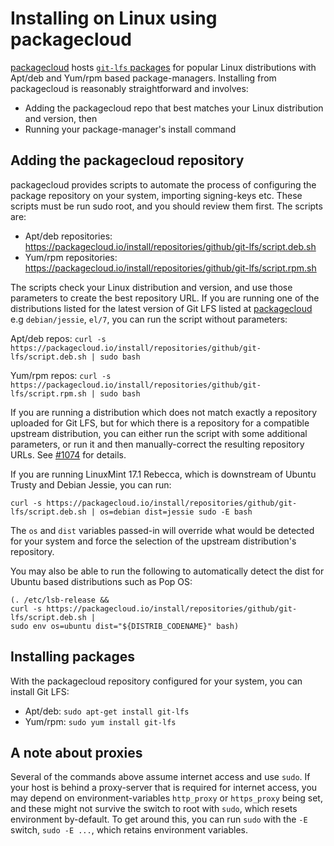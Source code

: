 # Installing on Linux using packagecloud

[packagecloud](https://packagecloud.io) hosts [`git-lfs` packages](https://packagecloud.io/github/git-lfs) for popular Linux distributions with Apt/deb and Yum/rpm based package-managers.  Installing from packagecloud is reasonably straightforward and involves:

* Adding the packagecloud repo that best matches your Linux distribution and version, then
* Running your package-manager's install command

## Adding the packagecloud repository

packagecloud provides scripts to automate the process of configuring the package repository on your system, importing signing-keys etc.  These scripts must be run sudo root, and you should review them first.  The scripts are:

* Apt/deb repositories: https://packagecloud.io/install/repositories/github/git-lfs/script.deb.sh
* Yum/rpm repositories: https://packagecloud.io/install/repositories/github/git-lfs/script.rpm.sh

The scripts check your Linux distribution and version, and use those parameters to create the best repository URL.  If you are running one of the distributions listed for the latest version of Git LFS listed at [packagecloud](https://packagecloud.io/github/git-lfs) e.g `debian/jessie`, `el/7`, you can run the script without parameters:

Apt/deb repos:
`curl -s https://packagecloud.io/install/repositories/github/git-lfs/script.deb.sh | sudo bash`

Yum/rpm repos:
`curl -s https://packagecloud.io/install/repositories/github/git-lfs/script.rpm.sh | sudo bash`

If you are running a distribution which does not match exactly a repository uploaded for Git LFS, but for which there is a repository for a compatible upstream distribution, you can either run the script with some additional parameters, or run it and then manually-correct the resulting repository URLs.  See [#1074](https://github.com/git-lfs/git-lfs/issues/1074) for details.

If you are running LinuxMint 17.1 Rebecca, which is downstream of Ubuntu Trusty and Debian Jessie, you can run:

`curl -s https://packagecloud.io/install/repositories/github/git-lfs/script.deb.sh | os=debian dist=jessie sudo -E bash`

The `os` and `dist` variables passed-in will override what would be detected for your system and force the selection of the upstream distribution's repository.

You may also be able to run the following to automatically detect the dist for Ubuntu based distributions such as Pop OS:
```
(. /etc/lsb-release &&
curl -s https://packagecloud.io/install/repositories/github/git-lfs/script.deb.sh |
sudo env os=ubuntu dist="${DISTRIB_CODENAME}" bash)
```

## Installing packages

With the packagecloud repository configured for your system, you can install Git LFS:

* Apt/deb: `sudo apt-get install git-lfs`
* Yum/rpm: `sudo yum install git-lfs`

## A note about proxies

Several of the commands above assume internet access and use `sudo`. If your host is behind a proxy-server that is required for internet access, you may depend on environment-variables `http_proxy` or `https_proxy` being set, and these might not survive the switch to root with `sudo`, which resets environment by-default.  To get around this, you can run `sudo` with the `-E` switch, `sudo -E ...`, which retains environment variables.
